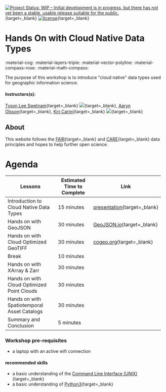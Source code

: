 [![Project Status: WIP – Initial development is in progress, but there has not yet been a stable, usable release suitable for the public.](https://www.repostatus.org/badges/latest/wip.svg)](https://www.repostatus.org/#wip){target=_blank} [![license](https://img.shields.io/badge/license-GPLv3-blue.svg)](https://opensource.org/licenses/GPL-3.0){target=_blank} 

# Hands On with Cloud Native Data Types

:material-cog: :material-layers-triple: :material-vector-polyline: :material-compass-rose: :material-math-compass:

The purpose of this workshop is to introduce "cloud native" data types used for geographic information science. 

#### Instructors(s): 
[Tyson Lee Swetnam](https://tyson-swetnam.github.io/){target=_blank} [![](https://orcid.org/sites/default/files/images/orcid_16x16.png)](http://orcid.org/0000-0002-6639-7181){target=_blank},
[Aaryn Olsson](https://www.linkedin.com/in/aarynolsson/){target=_blank},
[Kiri Carini](http://kcarini.github.io/){target=_blank} [![](https://orcid.org/sites/default/files/images/orcid_16x16.png)](http://orcid.org/0000-0002-9630-0432){target=_blank}

## About

This website follows the [FAIR](https://www.go-fair.org/fair-principles/){target=_blank} and [CARE](https://www.gida-global.org/care){target=_blank} data principles and hopes to help further open science. 

# Agenda

| Lessons | Estimated Time to Complete | Link |
|---------|----------------------------|------|
| Introduction to Cloud Native Data Types | 15 minutes | [presentation](){target=_blank} |
| Hands on with GeoJSON | 30 minutes | [GeoJSON.io](https://geojson.io){target=_blank} |
| Hands on with Cloud Optimized GeoTIFF | 30 minutes | [cogeo.org](https://cogeo.org){target=_blank} |
| Break | 10 minutes | |
| Hands on with XArray & Zarr | 30 minutes | |
| Hands on with Cloud Optimized Point Clouds | 30 minutes | |
| Hands on with Spatiotemporal Asset Catalogs | 30 minutes | | 
| Summary and Conclusion | 5 minutes | | 

### Workshop pre-requisites

* a laptop with an active wifi connection

#### recommended skills 

* a basic understanding of the [Command Line Interface (UNIX)](https://swcarpentry.github.io/shell-novice/){target=_blank}
* a basic understanding of [Python3](https://www.geeksforgeeks.org/introduction-to-python3/#:~:text=Python%20is%20a%20high%2Dlevel,them%20readable%20all%20the%20time.){target=_blank}
